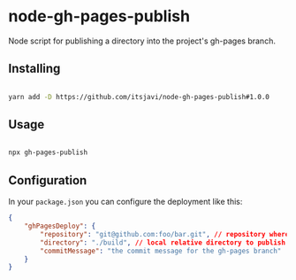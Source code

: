 # node-gh-pages-publish
Node script for publishing a directory into the project's gh-pages branch.


## Installing

```bash

yarn add -D https://github.com/itsjavi/node-gh-pages-publish#1.0.0

```

## Usage

```bash

npx gh-pages-publish

```

## Configuration

In your `package.json` you can configure the deployment like this:

```json
{
	"ghPagesDeploy": {
    	"repository": "git@github.com:foo/bar.git", // repository where to publish
    	"directory": "./build", // local relative directory to publish
    	"commitMessage": "the commit message for the gh-pages branch"
  	}
}
```